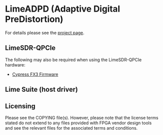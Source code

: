 # LimeADPD (Adaptive Digital PreDistortion)

For details please see the [project page](https://myriadrf.org/projects/limeadpd/).

## LimeSDR-QPCIe

The following may also be required when using the LimeSDR-QPCIe hardware:

* [Cypress FX3 Firmware](https://github.com/myriadrf/LimeSDR-QPCIe_fx3_fw/)

## Lime Suite (host driver)


## Licensing

Please see the COPYING file(s). However, please note that the license terms stated do not extend to any files provided with FPGA
vendor design tools and see the relevant files for the associated terms and conditions.
